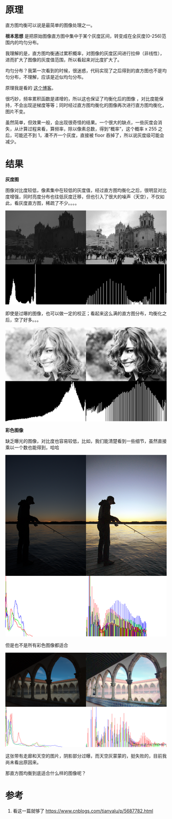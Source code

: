 # 原理

直方图均衡可以说是最简单的图像处理之一。

**根本思想** 是把原始图像直方图中集中于某个灰度区间，转变成在全灰度(0-256)范围内的均匀分布。

我理解的是，直方图均衡通过累积概率，对图像的灰度区间进行拉伸（非线性），进而扩大了图像的灰度值范围，所以看起来对比度扩大了。

均匀分布？我第一次看到的时候，很迷惑，代码实现了之后得到的直方图也不是均匀分布，不理解，应该是近似均匀分布。

原理我是看的 [这个博客](https://www.cnblogs.com/tianyalu/p/5687782.html)。

很巧妙，频率累积函数是递增的，所以这也保证了均衡化后的图像 ，对比度能保持，不会出现逆梯度等等；同时经过直方图均衡化的图像再次进行直方图均衡化，图片不变。

虽然简单，但效果一般，会出现很奇怪的结果。一个很大的缺点，一些灰度会消失，从计算过程来看，算频率，除以像素总数，得到“概率”，这个概率 x 255 之后，可能还不到 1，凑不齐一个灰度，直接被 floor 吞掉了，所以说灰度级可能会减少。





# 结果

**灰度图**

图像对比度较低，像素集中在较低的灰度值，经过直方图均衡化之后，很明显对比度增强，同时亮度分布也往低灰度迁移，但也引入了很大的噪声（天空），不仅如此，看灰度直方图，稀疏了不少。。。。

![](images/output/comparison_underexposed_building2.png)

即使是过曝的图像，也可以做一定的校正；看起来这么满的直方图分布，均衡化之后，空了好多。。。

![](images/output/comparison_overexposed_people2.png)

**彩色图像**

缺乏曝光的图像，对比度也容易较低，比如，我们能清楚看到一些细节，虽然直接乘以一个数也能得到，哈哈

![](images/output/comparison_underexposed_people1.png)

但是也不是所有彩色图像都适合

![](images/output/comparison_underexposed_building.png)

这张带有走廊和天空的图片，阴影部分过曝，而天空灰蒙蒙的，挺失败的，目前我尚未看出原因来。

那直方图均衡到底适合什么样的图像呢？



# 参考

1. 看这一篇就够了 https://www.cnblogs.com/tianyalu/p/5687782.html

